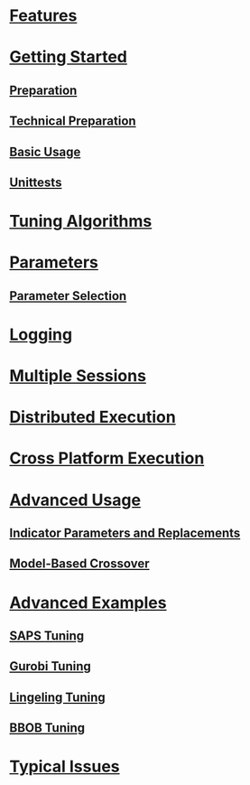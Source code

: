 # [Features](features.md)

# [Getting Started](intro.md)

## [Preparation](preparation.md)

## [Technical Preparation](technical_preparation.md)

## [Basic Usage](basic_usage.md)

## [Unittests](unittests.md)

# [Tuning Algorithms](algorithms.md)

# [Parameters](parameters.md)

## [Parameter Selection](parameter_selection.md)

# [Logging](logging.md)

# [Multiple Sessions](statusdump.md)

# [Distributed Execution](distributed.md)

# [Cross Platform Execution](cross_platform.md)

# [Advanced Usage](advanced.md)

## [Indicator Parameters and Replacements](parameter_replacement.md)

## [Model-Based Crossover](model_based_crossover.md)

# [Advanced Examples](examples.md)

## [SAPS Tuning](saps.md)

## [Gurobi Tuning](gurobi.md)

## [Lingeling Tuning](lingeling.md)

## [BBOB Tuning](bbob.md)

# [Typical Issues](typical_issues.md)

